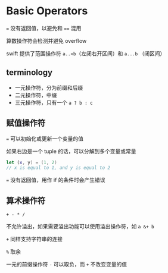 # Basic Operators

`=` 没有返回值，以避免和 `==` 混用

算数操作符会检测并避免 overflow

swift 提供了范围操作符 `a..<b`（左闭右开区间）和 `a...b` （闭区间）

## terminology

* 一元操作符，分为前缀和后缀
* 二元操作符，中缀
* 三元操作符，只有一个 `a ? b : c`

## 赋值操作符

`=` 可以初始化或更新一个变量的值

如果右边是一个 tuple 的话，可以分解到多个变量或常量

```swift
let (x, y) = (1, 2)
// x is equal to 1, and y is equal to 2
```

`=` 没有返回值，用作 if 的条件时会产生错误

## 算术操作符

`+ - * /`

不允许溢出，如果需要溢出功能可以使用溢出操作符，如 `a &+ b`

`+` 同样支持字符串的连接

`%` 取余

一元的前缀操作符 `-` 可以取负，而 `+` 不改变变量的值
